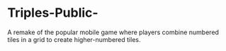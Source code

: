 # Triples-Public-
A remake of the popular mobile game where players combine numbered tiles in a grid to create higher-numbered tiles.
